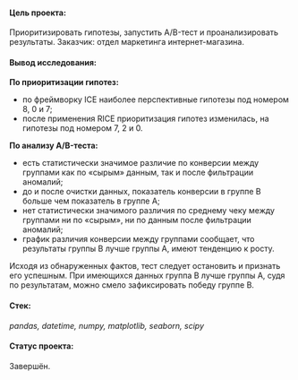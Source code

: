 #### Цель проекта:
Приоритизировать гипотезы, запустить A/B-тест и проанализировать результаты. Заказчик: отдел маркетинга интернет-магазина.
#### Вывод исследования: 
**По приоритизации гипотез:**
 - по фреймворку ICE наиболее перспективные гипотезы под номером 8, 0 и 7;
 - после применения RICE приоритизация гипотез изменилась, на гипотезы под номером 7, 2 и 0.

**По анализу A/B-теста:**
 - есть статистически значимое различие по конверсии между группами как по «сырым» данным, так и после фильтрации аномалий;
 - до и после очистки данных, показатель конверсии в группе B больше чем показатель в группе A;
 - нет статистически значимого различия по среднему чеку между группами ни по «сырым», ни по данным после фильтрации аномалий;
 - график различия конверсии между группами сообщает, что результаты группы B лучше группы A, имеют тенденцию к росту.

Исходя из обнаруженных фактов, тест следует остановить и признать его успешным. При имеющихся данных группа B лучше группы A, судя по результатам, можно смело зафиксировать победу группе B.
#### Стек:
*pandas, datetime, numpy, matplotlib, seaborn, scipy*
#### Статус проекта:
Завершён.